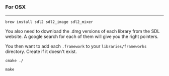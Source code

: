 ### For OSX
-----

```
brew install sdl2 sdl2_image sdl2_mixer
```

You also need to download the .dmg versions of each library from the SDL website. A google search for each of them will give you the right pointers. 

You then want to add each `.framework` to your `libraries/frameworks` directory. Create if it doesn't exist.

```
cmake ./
```

```
make
```


